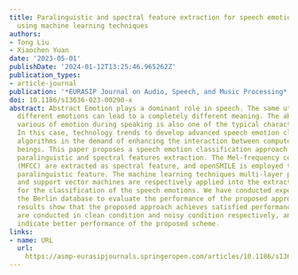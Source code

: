 ```yaml
---
title: Paralinguistic and spectral feature extraction for speech emotion classification
  using machine learning techniques
authors:
- Tong Liu
- Xiaochen Yuan
date: '2023-05-01'
publishDate: '2024-01-12T13:25:46.965262Z'
publication_types:
- article-journal
publication: '*EURASIP Journal on Audio, Speech, and Music Processing*'
doi: 10.1186/s13636-023-00290-x
abstract: Abstract Emotion plays a dominant role in speech. The same utterance with
  different emotions can lead to a completely different meaning. The ability to perform
  various of emotion during speaking is also one of the typical characters of human.
  In this case, technology trends to develop advanced speech emotion classification
  algorithms in the demand of enhancing the interaction between computer and human
  beings. This paper proposes a speech emotion classification approach based on the
  paralinguistic and spectral features extraction. The Mel-frequency cepstral coefficients
  (MFCC) are extracted as spectral feature, and openSMILE is employed to extract the
  paralinguistic feature. The machine learning techniques multi-layer perceptron classifier
  and support vector machines are respectively applied into the extracted features
  for the classification of the speech emotions. We have conducted experiments on
  the Berlin database to evaluate the performance of the proposed approach. Experimental
  results show that the proposed approach achieves satisfied performances. Comparisons
  are conducted in clean condition and noisy condition respectively, and the results
  indicate better performance of the proposed scheme.
links:
- name: URL
  url: 
    https://asmp-eurasipjournals.springeropen.com/articles/10.1186/s13636-023-00290-x
---
```

